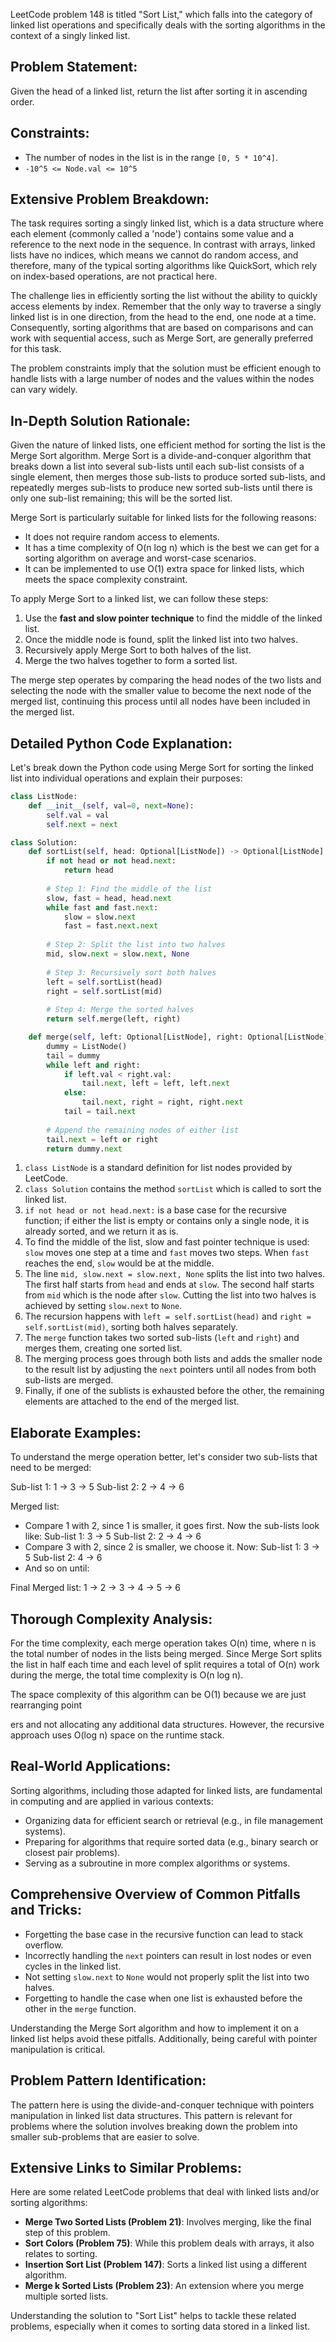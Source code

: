 LeetCode problem 148 is titled "Sort List," which falls into the category of linked list operations and specifically deals with the sorting algorithms in the context of a singly linked list.

## Problem Statement:

Given the head of a linked list, return the list after sorting it in ascending order.

## Constraints:
- The number of nodes in the list is in the range `[0, 5 * 10^4]`.
- `-10^5 <= Node.val <= 10^5`

## Extensive Problem Breakdown:

The task requires sorting a singly linked list, which is a data structure where each element (commonly called a 'node') contains some value and a reference to the next node in the sequence. In contrast with arrays, linked lists have no indices, which means we cannot do random access, and therefore, many of the typical sorting algorithms like QuickSort, which rely on index-based operations, are not practical here.

The challenge lies in efficiently sorting the list without the ability to quickly access elements by index. Remember that the only way to traverse a singly linked list is in one direction, from the head to the end, one node at a time. Consequently, sorting algorithms that are based on comparisons and can work with sequential access, such as Merge Sort, are generally preferred for this task.

The problem constraints imply that the solution must be efficient enough to handle lists with a large number of nodes and the values within the nodes can vary widely.

## In-Depth Solution Rationale:

Given the nature of linked lists, one efficient method for sorting the list is the Merge Sort algorithm. Merge Sort is a divide-and-conquer algorithm that breaks down a list into several sub-lists until each sub-list consists of a single element, then merges those sub-lists to produce sorted sub-lists, and repeatedly merges sub-lists to produce new sorted sub-lists until there is only one sub-list remaining; this will be the sorted list.

Merge Sort is particularly suitable for linked lists for the following reasons:
- It does not require random access to elements.
- It has a time complexity of O(n log n) which is the best we can get for a sorting algorithm on average and worst-case scenarios.
- It can be implemented to use O(1) extra space for linked lists, which meets the space complexity constraint.

To apply Merge Sort to a linked list, we can follow these steps:
1. Use the **fast and slow pointer technique** to find the middle of the linked list.
2. Once the middle node is found, split the linked list into two halves.
3. Recursively apply Merge Sort to both halves of the list.
4. Merge the two halves together to form a sorted list.

The merge step operates by comparing the head nodes of the two lists and selecting the node with the smaller value to become the next node of the merged list, continuing this process until all nodes have been included in the merged list.

## Detailed Python Code Explanation:

Let's break down the Python code using Merge Sort for sorting the linked list into individual operations and explain their purposes:

```python
class ListNode:
    def __init__(self, val=0, next=None):
        self.val = val
        self.next = next

class Solution:
    def sortList(self, head: Optional[ListNode]) -> Optional[ListNode]:
        if not head or not head.next:
            return head
        
        # Step 1: Find the middle of the list
        slow, fast = head, head.next
        while fast and fast.next:
            slow = slow.next
            fast = fast.next.next
        
        # Step 2: Split the list into two halves
        mid, slow.next = slow.next, None
        
        # Step 3: Recursively sort both halves
        left = self.sortList(head)
        right = self.sortList(mid)
        
        # Step 4: Merge the sorted halves
        return self.merge(left, right)

    def merge(self, left: Optional[ListNode], right: Optional[ListNode]) -> Optional[ListNode]:
        dummy = ListNode()
        tail = dummy
        while left and right:
            if left.val < right.val:
                tail.next, left = left, left.next
            else:
                tail.next, right = right, right.next
            tail = tail.next
        
        # Append the remaining nodes of either list
        tail.next = left or right
        return dummy.next
```

1. `class ListNode` is a standard definition for list nodes provided by LeetCode.
2. `class Solution` contains the method `sortList` which is called to sort the linked list.
3. `if not head or not head.next:` is a base case for the recursive function; if either the list is empty or contains only a single node, it is already sorted, and we return it as is.
4. To find the middle of the list, slow and fast pointer technique is used: `slow` moves one step at a time and `fast` moves two steps. When `fast` reaches the end, `slow` would be at the middle.
5. The line `mid, slow.next = slow.next, None` splits the list into two halves. The first half starts from `head` and ends at `slow`. The second half starts from `mid` which is the node after `slow`. Cutting the list into two halves is achieved by setting `slow.next` to `None`.
6. The recursion happens with `left = self.sortList(head)` and `right = self.sortList(mid)`, sorting both halves separately.
7. The `merge` function takes two sorted sub-lists (`left` and `right`) and merges them, creating one sorted list.
8. The merging process goes through both lists and adds the smaller node to the result list by adjusting the `next` pointers until all nodes from both sub-lists are merged.
9. Finally, if one of the sublists is exhausted before the other, the remaining elements are attached to the end of the merged list.

## Elaborate Examples:

To understand the merge operation better, let's consider two sub-lists that need to be merged:

Sub-list 1: 1 -> 3 -> 5
Sub-list 2: 2 -> 4 -> 6

Merged list: 
- Compare 1 with 2, since 1 is smaller, it goes first. Now the sub-lists look like:
  Sub-list 1: 3 -> 5
  Sub-list 2: 2 -> 4 -> 6
- Compare 3 with 2, since 2 is smaller, we choose it. Now:
  Sub-list 1: 3 -> 5
  Sub-list 2: 4 -> 6
- And so on until:

Final Merged list: 1 -> 2 -> 3 -> 4 -> 5 -> 6

## Thorough Complexity Analysis:

For the time complexity, each merge operation takes O(n) time, where n is the total number of nodes in the lists being merged. Since Merge Sort splits the list in half each time and each level of split requires a total of O(n) work during the merge, the total time complexity is O(n log n).

The space complexity of this algorithm can be O(1) because we are just rearranging point

ers and not allocating any additional data structures. However, the recursive approach uses O(log n) space on the runtime stack.

## Real-World Applications:

Sorting algorithms, including those adapted for linked lists, are fundamental in computing and are applied in various contexts:
- Organizing data for efficient search or retrieval (e.g., in file management systems).
- Preparing for algorithms that require sorted data (e.g., binary search or closest pair problems).
- Serving as a subroutine in more complex algorithms or systems.

## Comprehensive Overview of Common Pitfalls and Tricks:

- Forgetting the base case in the recursive function can lead to stack overflow.
- Incorrectly handling the `next` pointers can result in lost nodes or even cycles in the linked list.
- Not setting `slow.next` to `None` would not properly split the list into two halves.
- Forgetting to handle the case when one list is exhausted before the other in the `merge` function.

Understanding the Merge Sort algorithm and how to implement it on a linked list helps avoid these pitfalls. Additionally, being careful with pointer manipulation is critical.

## Problem Pattern Identification:

The pattern here is using the divide-and-conquer technique with pointers manipulation in linked list data structures. This pattern is relevant for problems where the solution involves breaking down the problem into smaller sub-problems that are easier to solve.

## Extensive Links to Similar Problems:

Here are some related LeetCode problems that deal with linked lists and/or sorting algorithms:

- **Merge Two Sorted Lists (Problem 21)**: Involves merging, like the final step of this problem.
- **Sort Colors (Problem 75)**: While this problem deals with arrays, it also relates to sorting.
- **Insertion Sort List (Problem 147)**: Sorts a linked list using a different algorithm.
- **Merge k Sorted Lists (Problem 23)**: An extension where you merge multiple sorted lists.

Understanding the solution to "Sort List" helps to tackle these related problems, especially when it comes to sorting data stored in a linked list.